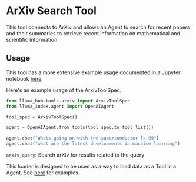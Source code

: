 # ArXiv Search Tool

This tool connects to ArXiv and allows an Agent to search for recent papers and their summaries to retrieve recent information on mathematical and scientific information

## Usage

This tool has a more extensive example usage documented in a Jupyter notebook [here](https://github.com/emptycrown/llama-hub/tree/main/llama_hub/tools/notebooks/arxiv.ipynb)

Here's an example usage of the ArxivToolSpec.

```python
from llama_hub.tools.arxiv import ArxivToolSpec
from llama_index.agent import OpenAIAgent

tool_spec = ArxivToolSpec()

agent = OpenAIAgent.from_tools(tool_spec.to_tool_list())

agent.chat("Whats going on with the superconductor lk-99")
agent.chat("what are the latest developments in machine learning")
```

`arxiv_query`: Search arXiv for results related to the query

This loader is designed to be used as a way to load data as a Tool in a Agent. See [here](https://github.com/emptycrown/llama-hub/tree/main) for examples.
